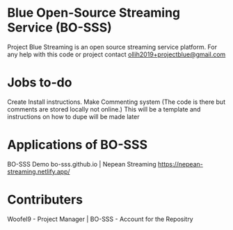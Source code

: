 # Blue Open-Source Streaming Service (BO-SSS)
Project Blue Streaming is an open source streaming service platform. For any help with this code or project contact ollih2019+projectblue@gmail.com
# Jobs to-do
Create Install instructions.
Make Commenting system (The code is there but comments are stored locally not online.) This will be a template and instructions on how to dupe will be made later
# Applications of BO-SSS 
BO-SSS Demo bo-sss.github.io | Nepean Streaming https://nepean-streaming.netlify.app/
# Contributers 
Woofel9 - Project Manager |
BO-SSS - Account for the Repositry
